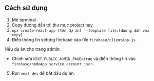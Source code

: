 ## Cách sử dụng

1. Mở terminal
2. Copy đường dẫn tới thư mục project này
3. `npx create-react-app [tên dự án] --template file:[đường dẫn vừa copy]`
4. Điền thông tin setting firebase vào file `firebase/clientApp.js`.

Nếu dự án cho trang admin:

- Chỉnh sửa `NEXT_PUBLIC_ADMIN_PAGE=true` và điền thông tin vào `firebase/nodeApp_service_account.json`.

5. Run `next dev` để bắt đầu dự án.
